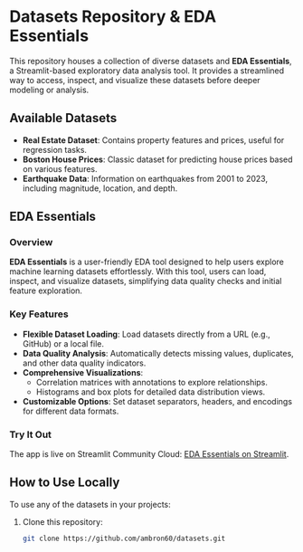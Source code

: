 # Datasets Repository & EDA Essentials

This repository houses a collection of diverse datasets and **EDA Essentials**, a Streamlit-based exploratory data analysis tool. It provides a streamlined way to access, inspect, and visualize these datasets before deeper modeling or analysis.

## Available Datasets

- **Real Estate Dataset**: Contains property features and prices, useful for regression tasks.
- **Boston House Prices**: Classic dataset for predicting house prices based on various features.
- **Earthquake Data**: Information on earthquakes from 2001 to 2023, including magnitude, location, and depth.

## EDA Essentials

### Overview
**EDA Essentials** is a user-friendly EDA tool designed to help users explore machine learning datasets effortlessly. With this tool, users can load, inspect, and visualize datasets, simplifying data quality checks and initial feature exploration.

### Key Features
- **Flexible Dataset Loading**: Load datasets directly from a URL (e.g., GitHub) or a local file.
- **Data Quality Analysis**: Automatically detects missing values, duplicates, and other data quality indicators.
- **Comprehensive Visualizations**:
  - Correlation matrices with annotations to explore relationships.
  - Histograms and box plots for detailed data distribution views.
- **Customizable Options**: Set dataset separators, headers, and encodings for different data formats.

### Try It Out
The app is live on Streamlit Community Cloud: [EDA Essentials on Streamlit](https://eda-essentials.streamlit.app/).

## How to Use Locally

To use any of the datasets in your projects:

1. Clone this repository:
   ```bash
   git clone https://github.com/ambron60/datasets.git